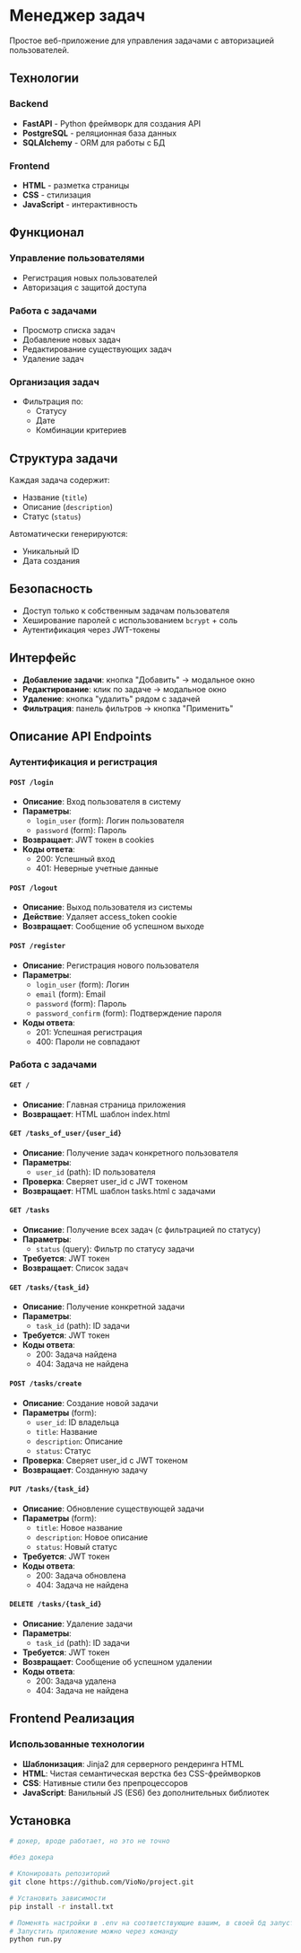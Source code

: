 # Менеджер задач

Простое веб-приложение для управления задачами с авторизацией пользователей.

## Технологии

### Backend
- **FastAPI** - Python фреймворк для создания API
- **PostgreSQL** - реляционная база данных
- **SQLAlchemy** - ORM для работы с БД

### Frontend
- **HTML** - разметка страницы
- **CSS** - стилизация
- **JavaScript** - интерактивность

## Функционал

### Управление пользователями
- Регистрация новых пользователей
- Авторизация с защитой доступа

### Работа с задачами
- Просмотр списка задач
- Добавление новых задач
- Редактирование существующих задач
- Удаление задач

### Организация задач
- Фильтрация по:
  - Статусу
  - Дате
  - Комбинации критериев

## Структура задачи
Каждая задача содержит:
- Название (`title`)
- Описание (`description`)
- Статус (`status`)

Автоматически генерируются:
- Уникальный ID
- Дата создания

## Безопасность
- Доступ только к собственным задачам пользователя
- Хеширование паролей с использованием `bcrypt` + соль
- Аутентификация через JWT-токены

## Интерфейс
- **Добавление задачи**: кнопка "Добавить" → модальное окно
- **Редактирование**: клик по задаче → модальное окно
- **Удаление**: кнопка "удалить" рядом с задачей
- **Фильтрация**: панель фильтров → кнопка "Применить"

## Описание API Endpoints

### Аутентификация и регистрация

#### `POST /login`
- **Описание**: Вход пользователя в систему
- **Параметры**:
  - `login_user` (form): Логин пользователя
  - `password` (form): Пароль
- **Возвращает**: JWT токен в cookies
- **Коды ответа**:
  - 200: Успешный вход
  - 401: Неверные учетные данные

#### `POST /logout`
- **Описание**: Выход пользователя из системы
- **Действие**: Удаляет access_token cookie
- **Возвращает**: Сообщение об успешном выходе

#### `POST /register`
- **Описание**: Регистрация нового пользователя
- **Параметры**:
  - `login_user` (form): Логин
  - `email` (form): Email
  - `password` (form): Пароль
  - `password_confirm` (form): Подтверждение пароля
- **Коды ответа**:
  - 201: Успешная регистрация
  - 400: Пароли не совпадают

### Работа с задачами

#### `GET /`
- **Описание**: Главная страница приложения
- **Возвращает**: HTML шаблон index.html

#### `GET /tasks_of_user/{user_id}`
- **Описание**: Получение задач конкретного пользователя
- **Параметры**:
  - `user_id` (path): ID пользователя
- **Проверка**: Сверяет user_id с JWT токеном
- **Возвращает**: HTML шаблон tasks.html с задачами

#### `GET /tasks`
- **Описание**: Получение всех задач (с фильтрацией по статусу)
- **Параметры**:
  - `status` (query): Фильтр по статусу задачи
- **Требуется**: JWT токен
- **Возвращает**: Список задач

#### `GET /tasks/{task_id}`
- **Описание**: Получение конкретной задачи
- **Параметры**:
  - `task_id` (path): ID задачи
- **Требуется**: JWT токен
- **Коды ответа**:
  - 200: Задача найдена
  - 404: Задача не найдена

#### `POST /tasks/create`
- **Описание**: Создание новой задачи
- **Параметры** (form):
  - `user_id`: ID владельца
  - `title`: Название
  - `description`: Описание
  - `status`: Статус
- **Проверка**: Сверяет user_id с JWT токеном
- **Возвращает**: Созданную задачу

#### `PUT /tasks/{task_id}`
- **Описание**: Обновление существующей задачи
- **Параметры** (form):
  - `title`: Новое название
  - `description`: Новое описание
  - `status`: Новый статус
- **Требуется**: JWT токен
- **Коды ответа**:
  - 200: Задача обновлена
  - 404: Задача не найдена

#### `DELETE /tasks/{task_id}`
- **Описание**: Удаление задачи
- **Параметры**:
  - `task_id` (path): ID задачи
- **Требуется**: JWT токен
- **Возвращает**: Сообщение об успешном удалении
- **Коды ответа**:
  - 200: Задача удалена
  - 404: Задача не найдена

## Frontend Реализация

### Использованные технологии
- **Шаблонизация**: Jinja2 для серверного рендеринга HTML
- **HTML**: Чистая семантическая верстка без CSS-фреймворков
- **CSS**: Нативные стили без препроцессоров
- **JavaScript**: Ванильный JS (ES6) без дополнительных библиотек

## Установка 
```bash
# докер, вроде работает, но это не точно 

#без докера

# Клонировать репозиторий
git clone https://github.com/VioNo/project.git

# Установить зависимости
pip install -r install.txt

# Поменять настройки в .env на соответствующие вашим, в своей бд запустить скрипт script.sql 
# Запустить приложение можно через команду
python run.py
